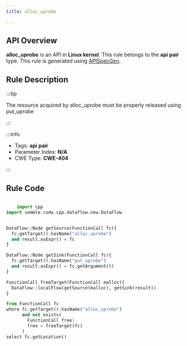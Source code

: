 ```yaml
---
title: alloc_uprobe

---
```



## API Overview
**alloc_uprobe** is an API in **Linux kernel**. This rule belongs to the **api pair** type. This rule is generated using [APISpecGen](../../tools/APISpecGen).
## Rule Description

:::tip

The resource acquired by alloc_uprobe must be properly released using put_uprobe

:::

:::info

- Tags: **api pair**
- Parameter Index: **N/A**
- CWE Type: **CWE-404**

:::

## Rule Code
```python

    import cpp
import semmle.code.cpp.dataflow.new.DataFlow


DataFlow::Node getSource(FunctionCall fc){
  fc.getTarget().hasName("alloc_uprobe")
  and result.asExpr() = fc
}

DataFlow::Node getSink(FunctionCall fc){
  fc.getTarget().hasName("put_uprobe")
  and result.asExpr() = fc.getArgument(0)
}

FunctionCall freeTarget(FunctionCall malloc){
  DataFlow::localFlow(getSource(malloc), getSink(result))
}

from FunctionCall fc
where fc.getTarget().hasName("alloc_uprobe")
      and not exists(
        FunctionCall free| 
        free = freeTarget(fc)
      )
select fc.getLocation()

    
```